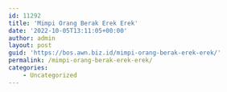 ```yaml
---
id: 11292
title: 'Mimpi Orang Berak Erek Erek'
date: '2022-10-05T13:11:05+00:00'
author: admin
layout: post
guid: 'https://bos.awn.biz.id/mimpi-orang-berak-erek-erek/'
permalink: /mimpi-orang-berak-erek-erek/
categories:
    - Uncategorized
---
```


